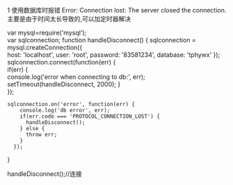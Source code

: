
1 使用数据库时报错 Error: Connection lost: The server closed the connection.
  主要是由于时间太长导致的,可以加定时器解决
  
var  mysql=require('mysql');  
var  sqlconnection;
function handleDisconnect() {
	sqlconnection = mysql.createConnection({  
		  host: 'localhost',
		  user: 'root',
		  password: '83581234',
		  database: 'tphywx'
		}); 
	sqlconnection.connect(function(err) {          
    if(err) {                                     
	      console.log('error when connecting to db:', err);
	      setTimeout(handleDisconnect, 2000); 
	    }                                     
	  });                                     
                                          
	sqlconnection.on('error', function(err) {
	    console.log('db error', err);
	    if(err.code === 'PROTOCOL_CONNECTION_LOST') { 
	      handleDisconnect();                         
	    } else {                                      
	      throw err;                                  
	    }
	  });
}

handleDisconnect();//连接
